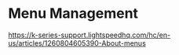 Menu Management
===============

https://k-series-support.lightspeedhq.com/hc/en-us/articles/1260804605390-About-menus
